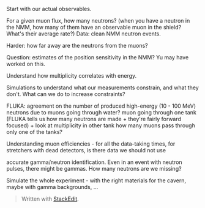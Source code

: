 
Start with our actual observables.

For a given muon flux, how many neutrons?  (when you have a neutron in the NMM, how many of them have an observable muon in the shield?  What's their average rate?)  Data: clean NMM neutron events.

Harder: how far away are the neutrons from the muons?

Question: estimates of the position sensitivity in the NMM?  Yu may have worked on this.

Understand how multiplicity correlates with energy.

Simulations to understand what our measurements constrain, and what they don't.  What can we do to increase constraints?

FLUKA: agreement on the number of produced high-energy (10 - 100 MeV) neutrons due to muons going through water?
muon going through one tank (FLUKA tells us how many neutrons are made + they're fairly forward focused) + look at multiplicity in other tank
how many muons pass through only one of the tanks?  

Understanding muon efficiencies - for all the data-taking times, for stretchers with dead detectors, is there data we should not use

accurate gamma/neutron identification.  Even in an event with neutron pulses, there might be gammas.  How many neutrons are we missing?

Simulate the whole experiment - with the right materials for the cavern, maybe with gamma backgrounds, ...

> Written with [StackEdit](https://stackedit.io/).